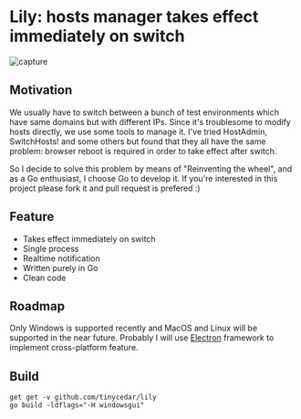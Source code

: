 # Lily: hosts manager takes effect immediately on switch

![capture](https://cloud.githubusercontent.com/assets/8019222/18225305/4a399b78-7222-11e6-8e1e-9e0037c63d2b.PNG)

## Motivation
We usually have to switch between a bunch of test environments which have same domains but with different IPs.
Since it's troublesome to modify hosts directly, we use some tools to manage it.
I've tried HostAdmin, SwitchHosts! and some others but found that they all have the same problem: browser reboot
is required in order to take effect after switch.

So I decide to solve this problem by means of "Reinventing the wheel", and as a Go enthusiast, I choose Go to develop it.
If you're interested in this project please fork it and pull request is prefered :)

## Feature
* Takes effect immediately on switch
* Single process
* Realtime notification 
* Written purely in Go
* Clean code

## Roadmap
Only Windows is supported recently and MacOS and Linux will be supported in the near future.
Probably I will use [Electron](http://electron.atom.io/) framework to implement cross-platform feature.

## Build
```
get get -v github.com/tinycedar/lily
go build -ldflags="-H windowsgui"
```
